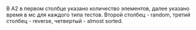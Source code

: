 В A2 в первом столбце указано количество элементов, далее указано время в мс для каждого типа тестов. Второй столбец - random, третий столбец - reverse, четвертый - almost sorted.
